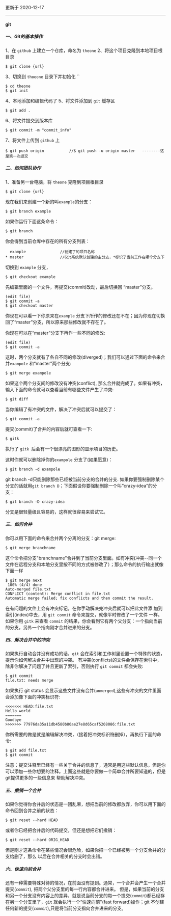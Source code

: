 更新于 2020-12-17

---

#### git

##### 一、Git的基本操作

1、在 `github` 上建立一个仓库，命名为 `theone` 
2、将这个项目克隆到本地项目根目录

```shell
$ git clone {url}
```

3、切换到 `thoeone` 目录下并初始化 ``

```shell
$ cd theone			
$ git init			
```

4、本地添加和编辑代码了
5、将文件添加到 `git` 缓存区

```shell
$ git add .
```

6、将文件提交到版本库

```shell
$ git commit -m "commit_info"
```

7、将文件上传到 `github` 上

```shell
$ git push origin			//$ git push -u origin master   --------这是第一次提交
```

##### 二、如何团队协作

1、准备另一台电脑，将 `theone` 克隆到项目根目录

```shell
$ git clone {url}
```

现在我们来创建一个新的叫`example`的分支：

```shell
$ git branch example
```

如果你运行下面这条命令：

```shell
$ git branch
```

你会得到当前仓库中存在的所有分支列表：

```shell
  example				//创建了的项目名称
* master				//Git系统默认创建的主分支，*标识了当前工作在哪个分支下

```

切换到 `example` 分支，

```shell
$ git checkout example
```

先编辑里面的一个文件，再提交(commit)改动，最后切换回 “master”分支。

```shell
(edit file)
$ git commit -a
$ git checkout master
```

你现在可以看一下你原来在`example` 分支下所作的修改还在不在；因为你现在切换回了“master”分支，所以原来那些修改就不存在了。

你现在可以在“master”分支下再作一些不同的修改:

```shell
(edit file)
$ git commit -a
```

这时，两个分支就有了各自不同的修改(diverged)；我们可以通过下面的命令来合并`exampole` 和“master”两个分支:

```shell
$ git merge exampole
```

如果这个两个分支间的修改没有冲突(conflict), 那么合并就完成了。如果有冲突，输入下面的命令就可以查看当前有哪些文件产生了冲突:

```shell
$ git diff
```

当你编辑了有冲突的文件，解决了冲突后就可以提交了：

```shell
$ git commit -a
```

提交(commit)了合并的内容后就可查看一下:

```shell
$ gitk
```

执行了 `gitk `后会有一个很漂亮的图形的显示项目的历史。

这时你就可以删除掉你的`exampole`  分支了(如果愿意)：

```shell
$ git branch -d exampole
```

git branch -d只能删除那些已经被当前分支的合并的分支. 如果你要强制删除某个分支的话就用`git branch D`；下面假设你要强制删除一个叫”crazy-idea”的分支：

```shell
$ git branch -D crazy-idea
```

分支是很轻量级且容易的，这样就很容易来尝试它。

##### 三、如何合并

你可以用下面的命令来合并两个分离的分支：git merge:

```shell
$ git merge branchname
```

这个命令把分支"branchname"合并到了当前分支里面。如有冲突(冲突--同一个文件在远程分支和本地分支里按不同的方式被修改了）；那么命令的执行输出就像下面一样

```shell
$ git merge next
 100% (4/4) done
Auto-merged file.txt
CONFLICT (content): Merge conflict in file.txt
Automatic merge failed; fix conflicts and then commit the result.
```

在有问题的文件上会有冲突标记，在你手动解决完冲突后就可以把此文件添 加到索引(index)中去，用 `git commit` 命令来提交，就像平时修改了一个文件 一样。
如果你用  `gitk` 来查看 `commit` 的结果，你会看到它有两个父分支：一个指向当前 的分支，另外一个指向刚才合并进来的分支。

##### 四、解决合并中的冲突

如果执行自动合并没有成功的话，`git` 会在索引和工作树里设置一个特殊的状态， 提示你如何解决合并中出现的冲突。
有冲突(conflicts)的文件会保存在索引中，除非你解决了问题了并且更新了索引，否则执行 `git commit` 都会失败:

```shell
$ git commit
file.txt: needs merge
```

如果执行 git status 会显示这些文件没有合并(`unmerged`),这些有冲突的文件里面会添加像下面的冲突标识符:

```shell
<<<<<<< HEAD:file.txt
Hello world
=======
Goodbye
>>>>>>> 77976da35a11db4580b80ae27e8d65caf5208086:file.txt
```

你所需要的做是就是编辑解决冲突，（接着把冲突标识符删掉），再执行下面的命令:

```shell
$ git add file.txt
$ git commit
```

注意：提交注释里已经有一些关于合并的信息了，通常是用这些默认信息，但是你可以添加一些你想要的注释。上面这些就是你要做一个简单合并所要知道的，但是git提供更多的一些信息来 帮助解决冲突。

##### 五、撒销一个合并

如果你觉得你合并后的状态是一团乱麻，想把当前的修改都放弃，你可以用下面的命令回到合并之前的状态：

```shell
$ git reset --hard HEAD
```

或者你已经把合并后的代码提交，但还是想把它们撒销：

```shell
$ git reset --hard ORIG_HEAD
```

但是刚才这条命令在某些情况会很危险，如果你把一个已经被另一个分支合并的分支给删了，那么 以后在合并相关的分支时会出错。

##### 六、快速向前合并

还有一种需要特殊对待的情况，在前面没有提到。通常，一个合并会产生一个合并提交(`commit`), 把两个父分支里的每一行内容都合并进来。
但是，如果当前的分支和另一个分支没有内容上的差异，就是说当前分支的每一个提交(`commit`)都已经存在另一个分支里了，`git`  就会执行一个“快速向前"(fast forward)操作；git 不创建任何新的提交(`commit`),只是将当前分支指向合并进来的分支。